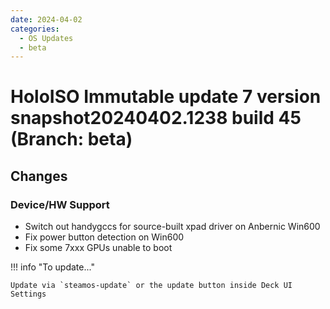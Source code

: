 ```yaml
--- 
date: 2024-04-02
categories:
  - OS Updates
  - beta
---
```


# HoloISO Immutable update 7 version snapshot20240402.1238 build 45 (Branch: beta)

## Changes
### Device/HW Support
- Switch out handygccs for source-built xpad driver on Anbernic Win600
- Fix power button detection on Win600
- Fix some 7xxx GPUs unable to boot
<!-- more -->

!!! info "To update..."

    Update via `steamos-update` or the update button inside Deck UI Settings
